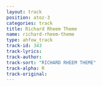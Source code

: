 ```yaml
---
layout: track
position: atoz-3
categories: track
title: Richard Rheem Theme
name: richard-rheem-theme
type: ahfow_track
track-id: 343
track-lyrics: 
track-author: 
track-sort: "RICHARD RHEEM THEME"
track-alpha: R
track-original: 
---
```

